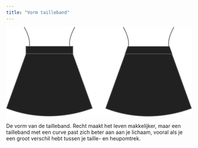 ```yaml
---
title: "Vorm tailleband"
---
```


![Vorm tailleband](waistbandshape.svg)

De vorm van de tailleband. Recht maakt het leven makkelijker, maar een tailleband met een curve past zich beter aan aan je lichaam, vooral als je een groot verschil hebt tussen je taille- en heupomtrek.




